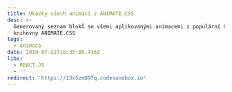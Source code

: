 ```yaml
---
title: Ukázky všech animací z ANIMATE.CSS
desc: >-
  Generovaný seznam bloků se všemi aplikovanými animacemi z populární CSS
  knihovny ANIMATE.CSS 
tags:
  - animace
date: 2019-07-22T16:35:05.416Z
libs:
  - REACT.JS
  - ''
redirect: 'https://13x5zm097q.codesandbox.io'
---
```

 
